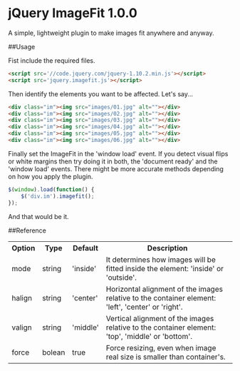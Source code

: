 jQuery ImageFit 1.0.0
=====================

A simple, lightweight plugin to make images fit anywhere and anyway.

##Usage

Fist include the required files.
``` html
<script src='//code.jquery.com/jquery-1.10.2.min.js'></script>
<script src='jquery.imagefit.js'></script>
```

Then identify the elements you want to be affected. Let's say...
``` html
<div class="im"><img src="images/01.jpg" alt=""></div>
<div class="im"><img src="images/02.jpg" alt=""></div>
<div class="im"><img src="images/03.jpg" alt=""></div>
<div class="im"><img src="images/04.jpg" alt=""></div>
<div class="im"><img src="images/05.jpg" alt=""></div>
<div class="im"><img src="images/06.jpg" alt=""></div>
```

Finally set the ImageFit in the 'window load' event. If you detect visual flips or white margins then try doing it in both, the 'document ready' and the 'window load' events. There might be more accurate methods depending on how you apply the plugin.
``` javascript
$(window).load(function() {
	$('div.im').imagefit();
});
```
And that would be it.

##Reference

<table>

 <tr>
    <th>Option</th>
    <th>Type</th>
    <th>Default</th>
    <th>Description</th>
 </tr>

 <tr>
    <td>mode</td>
    <td>string</td>
    <td>'inside'</td>
    <td>It determines how images will be fitted inside the element: 'inside' or 'outside'.</td>
 </tr>
  
 <tr>
    <td>halign</td>
    <td>string</td>
    <td>'center'</td>
    <td>Horizontal alignment of the images relative to the container element: 'left', 'center' or 'right'.</td>
 </tr>
 
 <tr>
    <td>valign</td>
    <td>string</td>
    <td>'middle'</td>
    <td>Vertical alignment of the images relative to the container element: 'top', 'middle' or 'bottom'.</td>
 </tr>

 <tr>
    <td>force</td>
    <td>bolean</td>
    <td>true</td>
    <td>Force resizing, even when image real size is smaller than container's.</td>
 </tr>

</table>
